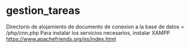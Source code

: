 # gestion_tareas
Directorio de alojamiento de documento de conexion a la base de datos = /php/cnn.php
Para instalar los servicios necesarios, instalar XAMPP https://www.apachefriends.org/es/index.html

